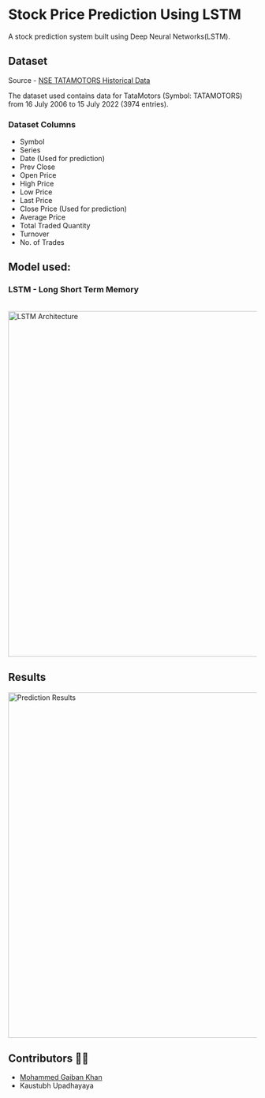 # Stock Price Prediction Using LSTM

A stock prediction system built using Deep Neural Networks(LSTM).

## Dataset

Source - [NSE TATAMOTORS Historical Data](https://www1.nseindia.com/live_market/dynaContent/live_watch/get_quote/GetQuote.jsp?symbol=TATAMOTORS)

The dataset used contains data for TataMotors (Symbol: TATAMOTORS) from 16 July 2006 to 15 July 2022 (3974 entries).

### Dataset Columns

- Symbol
- Series
- Date (Used for prediction)
- Prev Close
- Open Price
- High Price
- Low Price
- Last Price
- Close Price (Used for prediction)
- Average Price
- Total Traded Quantity
- Turnover
- No. of Trades

## Model used:

### LSTM - Long Short Term Memory
\
<image src="https://editor.analyticsvidhya.com/uploads/16127Screenshot%202021-01-19%20at%2011.50.55%20PM.png" alt="LSTM Architecture" width=700>

## Results
<image src="./Images/Results.png" alt="Prediction Results" width=700>

## Contributors 👨‍💻

- [Mohammed Gaiban Khan](https://github.com/Gaiban-Khan/)
- Kaustubh Upadhayaya
